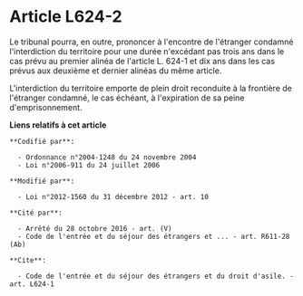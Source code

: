 # Article L624-2

Le tribunal pourra, en outre, prononcer à l'encontre de l'étranger condamné l'interdiction du territoire pour une durée
n'excédant pas trois ans dans le cas prévu au premier alinéa de l'article L. 624-1 et dix ans dans les cas prévus aux
deuxième et dernier alinéas du même article. 

L'interdiction du territoire emporte de plein droit reconduite à la frontière de l'étranger condamné, le cas échéant, à
l'expiration de sa peine d'emprisonnement.

**Liens relatifs à cet article**

	**Codifié par**:

	  - Ordonnance n°2004-1248 du 24 novembre 2004
	  - Loi n°2006-911 du 24 juillet 2006

	**Modifié par**:

	  - Loi n°2012-1560 du 31 décembre 2012 - art. 10

	**Cité par**:

	  - Arrêté du 28 octobre 2016 - art. (V)
	  - Code de l'entrée et du séjour des étrangers et ... - art. R611-28 (Ab)

	**Cite**:

	  - Code de l'entrée et du séjour des étrangers et du droit d'asile. - art. L624-1
